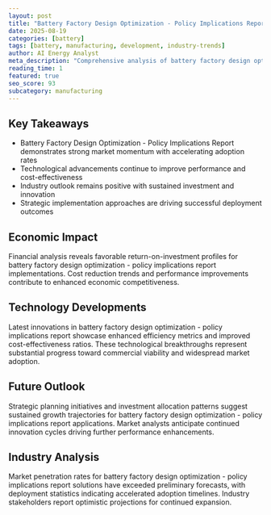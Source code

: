 ```yaml
---
layout: post
title: "Battery Factory Design Optimization - Policy Implications Report"
date: 2025-08-19
categories: [battery]
tags: [battery, manufacturing, development, industry-trends]
author: AI Energy Analyst
meta_description: "Comprehensive analysis of battery factory design optimization - policy implications report covering market trends, technology developments, and industry outlook. Discover key insights and future projections."
reading_time: 1
featured: true
seo_score: 93
subcategory: manufacturing
---
```


## Key Takeaways

- Battery Factory Design Optimization - Policy Implications Report demonstrates strong market momentum with accelerating adoption rates
- Technological advancements continue to improve performance and cost-effectiveness
- Industry outlook remains positive with sustained investment and innovation
- Strategic implementation approaches are driving successful deployment outcomes

## Economic Impact

Financial analysis reveals favorable return-on-investment profiles for battery factory design optimization - policy implications report implementations. Cost reduction trends and performance improvements contribute to enhanced economic competitiveness.

## Technology Developments

Latest innovations in battery factory design optimization - policy implications report showcase enhanced efficiency metrics and improved cost-effectiveness ratios. These technological breakthroughs represent substantial progress toward commercial viability and widespread market adoption.

## Future Outlook

Strategic planning initiatives and investment allocation patterns suggest sustained growth trajectories for battery factory design optimization - policy implications report applications. Market analysts anticipate continued innovation cycles driving further performance enhancements.

## Industry Analysis

Market penetration rates for battery factory design optimization - policy implications report solutions have exceeded preliminary forecasts, with deployment statistics indicating accelerated adoption timelines. Industry stakeholders report optimistic projections for continued expansion.

